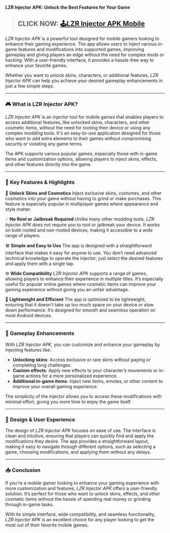 **LZR Injector APK: Unlock the Best Features for Your Game**

> ## CLICK NOW: [🕹LZR Injector APK Mobile](https://shorturl.at/Fne7I)

*LZR Injector APK* is a powerful tool designed for mobile gamers looking to enhance their gaming experience. The app allows users to inject various in-game features and modifications into supported games, improving gameplay and giving players an edge without the need for complex mods or hacking. With a user-friendly interface, it provides a hassle-free way to enhance your favorite games.

Whether you want to unlock skins, characters, or additional features, *LZR Injector APK* can help you achieve your desired gameplay enhancements in just a few simple steps.

---

### 🎮 **What is LZR Injector APK?**

*LZR Injector APK* is an injector tool for mobile games that enables players to access additional features, like unlocked skins, characters, and other cosmetic items, without the need for rooting their device or using any complex modding tools. It's an easy-to-use application designed for those who want to add extra elements to their games without compromising security or violating any game terms.

The APK supports various popular games, especially those with in-game items and customization options, allowing players to inject skins, effects, and other features directly into the game.

---

### 🌟 **Key Features & Highlights**

🎯 **Unlock Skins and Cosmetics**
Inject exclusive skins, costumes, and other cosmetics into your game without having to grind or make purchases. This feature is especially popular in multiplayer games where appearance and style matter.

💡 **No Root or Jailbreak Required**
Unlike many other modding tools, *LZR Injector APK* does not require you to root or jailbreak your device. It works on both rooted and non-rooted devices, making it accessible to a wide range of players.

🛠️ **Simple and Easy to Use**
The app is designed with a straightforward interface that makes it easy for anyone to use. You don’t need advanced technical knowledge to operate the injector; just select the desired features and apply them with a single tap.

⚙️ **Wide Compatibility**
*LZR Injector APK* supports a range of games, allowing players to enhance their experience in multiple titles. It’s especially useful for popular online games where cosmetic items can improve your gaming experience without giving you an unfair advantage.

📱 **Lightweight and Efficient**
The app is optimized to be lightweight, ensuring that it doesn't take up too much space on your device or slow down performance. It’s designed for smooth and seamless operation on most Android devices.

---

### 🧩 **Gameplay Enhancements**

With *LZR Injector APK*, you can customize and enhance your gameplay by injecting features like:

* **Unlocking skins**: Access exclusive or rare skins without paying or completing long challenges.
* **Custom effects**: Apply new effects to your character’s movements or in-game actions for a more personalized experience.
* **Additional in-game items**: Inject new items, emotes, or other content to improve your overall gaming experience.

The simplicity of the injector allows you to access these modifications with minimal effort, giving you more time to enjoy the game itself.

---

### 🎨 **Design & User Experience**

The design of *LZR Injector APK* focuses on ease of use. The interface is clean and intuitive, ensuring that players can quickly find and apply the modifications they desire. The app provides a straightforward layout, making it easy to navigate through different options, such as selecting a game, choosing modifications, and applying them without any delays.

---

### 📥 **Conclusion**

If you're a mobile gamer looking to enhance your gaming experience with more customization and features, *LZR Injector APK* offers a user-friendly solution. It’s perfect for those who want to unlock skins, effects, and other cosmetic items without the hassle of spending real money or grinding through in-game tasks.

With its simple interface, wide compatibility, and seamless functionality, *LZR Injector APK* is an excellent choice for any player looking to get the most out of their favorite mobile games.
